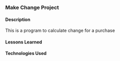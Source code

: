 ### Make Change Project

#### Description
This is a program to calculate change for a purchase

#### Lessons Learned

#### Technologies Used
